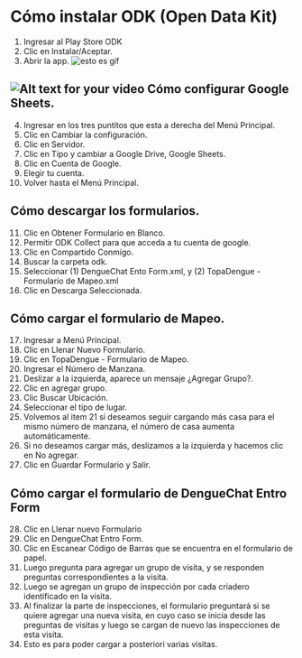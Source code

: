 Cómo instalar ODK (Open Data Kit)
=================================
1. Ingresar al Play Store ODK 
2. Clic en Instalar/Aceptar.
3. Abrir la app.
![esto es gif](https://i.gyazo.com/1a7f9fede0fb543698d2de3cb92bf9cb.gif)

![Alt text for your video](https://www.youtube.com/watch?v=igWWEkfkVJQ&feature=youtu.be)
Cómo configurar Google Sheets.
------------------------------
4. Ingresar en los tres puntitos que esta a derecha del Menú Principal.
5. Clic en Cambiar la configuración.
6. Clic en Servidor.
7. Clic en Tipo y cambiar a Google Drive, Google Sheets.
8. Clic en Cuenta de Google.
9. Elegir tu cuenta.
10. Volver hasta el Menú Principal.

Cómo descargar los formularios.
-------------------------------
11. Clic en Obtener Formulario en Blanco.
12. Permitir ODK Collect para que acceda a tu cuenta de google.
13. Clic en Compartido Conmigo.
14. Buscar la carpeta odk.
15. Seleccionar (1) DengueChat Ento Form.xml, y (2) TopaDengue - Formulario de Mapeo.xml
16. Clic en Descarga Seleccionada.

Cómo cargar el formulario de Mapeo.
-----------------------------------
17. Ingresar a Menú Principal.
18. Clic en Llenar Nuevo Formulario.
19. Clic en TopaDengue - Formulario de Mapeo.
20. Ingresar el Número de Manzana.
21. Deslizar a la izquierda, aparece un mensaje ¿Agregar Grupo?.
22. Clic en agregar grupo.
23. Clic Buscar Ubicación.
24. Seleccionar el tipo de lugar.
25. Volvemos al item 21 si deseamos seguir cargando más casa para el mismo número de manzana, el número de casa aumenta automáticamente.
26. Si no deseamos cargar más, deslizamos a la izquierda y hacemos clic en No agregar.
27. Clic en Guardar Formulario y Salir.

Cómo cargar el formulario de DengueChat Entro Form
--------------------------------------------------
28. Clic en Llenar nuevo Formulario
29. Clic en DengueChat Entro Form.
30. Clic en Escanear Código de Barras que se encuentra en el formulario de papel.
31. Luego pregunta para agregar un grupo de visita, y se responden preguntas correspondientes a la visita.
32. Luego se agregan un grupo de inspección por cada criadero identificado en la visita.
33. Al finalizar la parte de inspecciones, el formulario preguntará si se quiere agregar una nueva visita, en cuyo caso se inicia desde las preguntas de visitas y luego se cargan de nuevo las inspecciones de esta visita.
34. Esto es para poder cargar a posteriori varias visitas.
